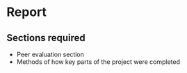 # Report

## Sections required
* Peer evaluation section
* Methods of how key parts of the project were completed
